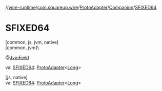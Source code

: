 //[wire-runtime](../../../../index.md)/[com.squareup.wire](../../index.md)/[ProtoAdapter](../index.md)/[Companion](index.md)/[SFIXED64](-s-f-i-x-e-d64.md)

# SFIXED64

[common, js, jvm, native]\
[common, jvm]\

@[JvmField](https://kotlinlang.org/api/latest/jvm/stdlib/kotlin.jvm/-jvm-field/index.html)

val [SFIXED64](-s-f-i-x-e-d64.md): [ProtoAdapter](../index.md)&lt;[Long](https://kotlinlang.org/api/latest/jvm/stdlib/kotlin/-long/index.html)&gt;

[js, native]\
val [SFIXED64](-s-f-i-x-e-d64.md): [ProtoAdapter](../index.md)&lt;[Long](https://kotlinlang.org/api/latest/jvm/stdlib/kotlin/-long/index.html)&gt;
